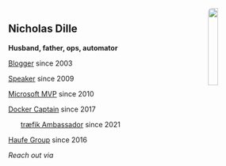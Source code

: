 <!-- .slide: id="bio" -->

<img src="images/NicholasDille.jpg" style="width: 20%; float: right; border-radius: 8px;" />

## Nicholas Dille

**Husband, father, ops, automator**

<i class="fas fa-globe" style="width: 1.5em; text-align: center;"></i> [Blogger](https://dille.name) since 2003

<i class="fas fa-microphone" style="width: 1.5em; text-align: center;"></i> [Speaker](/blog/topics/Topic3/) since 2009

<i class="fab fa-windows" style="width: 1.5em; text-align: center;"></i> [Microsoft MVP](https://mvp.microsoft.com/en-us/PublicProfile/4029117?fullName=Nicholas%20%20Dille) since 2010

<i class="fab fa-docker" style="width: 1.5em; text-align: center;"></i> [Docker Captain](https://www.docker.com/captains/nicholas-dille) since 2017

<img src="images/traefik_ambassador.svg" style="width: 1.5em; height: 1em;" /> <a href="https://info.traefik.io/traefik-ambassador-program">tr&aelig;fik Ambassador</a> since 2021

<i class="fas fa-briefcase" style="width: 1.5em; text-align: center;"></i> [Haufe Group](https://www.haufe.com/) since 2016

*Reach out via* [<i class="fab fa-twitter" style="width: 1.5em; text-align: center;"></i>](https://twitter.com/@NicholasDille) [<i class="fab fa-github" style="width: 1.5em; text-align: center;"></i>](https://github.com/nicholasdille) [<i class="fab fa-keybase" style="width: 1.5em; text-align: center;"></i>](https://keybase.io/nicholasdille)
